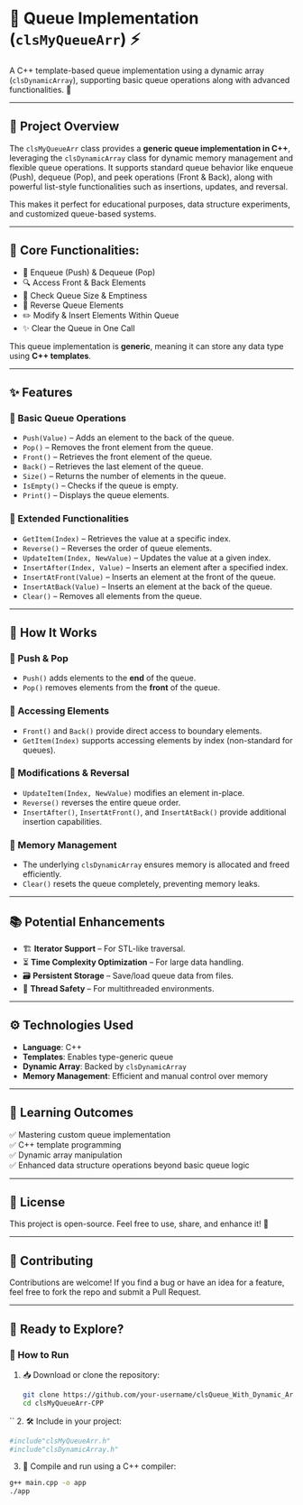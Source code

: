 # 📌 Queue Implementation (`clsMyQueueArr`) ⚡

A C++ template-based queue implementation using a dynamic array (`clsDynamicArray`), supporting basic queue operations along with advanced functionalities. 🚀

---

## 🌟 Project Overview

The `clsMyQueueArr` class provides a **generic queue implementation in C++**, leveraging the `clsDynamicArray` class for dynamic memory management and flexible queue operations. It supports standard queue behavior like enqueue (Push), dequeue (Pop), and peek operations (Front & Back), along with powerful list-style functionalities such as insertions, updates, and reversal.

This makes it perfect for educational purposes, data structure experiments, and customized queue-based systems.

---

## 🔹 Core Functionalities:

- 🚀 Enqueue (Push) & Dequeue (Pop)
- 🔍 Access Front & Back Elements
- 📏 Check Queue Size & Emptiness
- 🔄 Reverse Queue Elements
- ✏️ Modify & Insert Elements Within Queue
- ✨ Clear the Queue in One Call

This queue implementation is **generic**, meaning it can store any data type using **C++ templates**.

---

## ✨ Features

### 🔹 Basic Queue Operations
- `Push(Value)` – Adds an element to the back of the queue.
- `Pop()` – Removes the front element from the queue.
- `Front()` – Retrieves the front element of the queue.
- `Back()` – Retrieves the last element of the queue.
- `Size()` – Returns the number of elements in the queue.
- `IsEmpty()` – Checks if the queue is empty.
- `Print()` – Displays the queue elements.

### 🔹 Extended Functionalities
- `GetItem(Index)` – Retrieves the value at a specific index.
- `Reverse()` – Reverses the order of queue elements.
- `UpdateItem(Index, NewValue)` – Updates the value at a given index.
- `InsertAfter(Index, Value)` – Inserts an element after a specified index.
- `InsertAtFront(Value)` – Inserts an element at the front of the queue.
- `InsertAtBack(Value)` – Inserts an element at the back of the queue.
- `Clear()` – Removes all elements from the queue.

---

## 🚀 How It Works

### 🔹 Push & Pop
- `Push()` adds elements to the **end** of the queue.
- `Pop()` removes elements from the **front** of the queue.

### 🔹 Accessing Elements
- `Front()` and `Back()` provide direct access to boundary elements.
- `GetItem(Index)` supports accessing elements by index (non-standard for queues).

### 🔹 Modifications & Reversal
- `UpdateItem(Index, NewValue)` modifies an element in-place.
- `Reverse()` reverses the entire queue order.
- `InsertAfter()`, `InsertAtFront()`, and `InsertAtBack()` provide additional insertion capabilities.

### 🔹 Memory Management
- The underlying `clsDynamicArray` ensures memory is allocated and freed efficiently.
- `Clear()` resets the queue completely, preventing memory leaks.

---

## 📚 Potential Enhancements

- 🏗 **Iterator Support** – For STL-like traversal.
- ⏳ **Time Complexity Optimization** – For large data handling.
- 🗃️ **Persistent Storage** – Save/load queue data from files.
- 🚀 **Thread Safety** – For multithreaded environments.

---

## ⚙️ Technologies Used

- **Language**: C++
- **Templates**: Enables type-generic queue
- **Dynamic Array**: Backed by `clsDynamicArray`
- **Memory Management**: Efficient and manual control over memory

---

## 🎯 Learning Outcomes

✅ Mastering custom queue implementation  
✅ C++ template programming  
✅ Dynamic array manipulation  
✅ Enhanced data structure operations beyond basic queue logic

---

## 📜 License

This project is open-source. Feel free to use, share, and enhance it! 🚀

---

## 🤝 Contributing

Contributions are welcome! If you find a bug or have an idea for a feature, feel free to fork the repo and submit a Pull Request.

---

## 🏁 Ready to Explore?

### 🚀 How to Run

1. 📥 Download or clone the repository:
   ```bash
   git clone https://github.com/your-username/clsQueue_With_Dynamic_Array_Library-CPP.git
   cd clsMyQueueArr-CPP
``
2. 🛠 Include in your project:
```bash
#include"clsMyQueueArr.h" 
#include"clsDynamicArray.h"
```
3. 🧪 Compile and run using a C++ compiler:

```bash
g++ main.cpp -o app
./app
```

